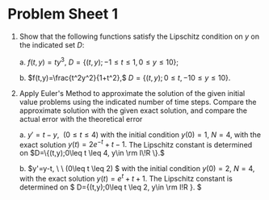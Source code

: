 # Problem Sheet 1

1.  Show that the following functions satisfy the Lipschitz condition on $y$ on the indicated set $D$:

    a. $f(t,y)=ty^3,$  $D=\{(t,y);-1\leq t \leq 1, 0\leq y \leq 10\};$

    b. $f(t,y)=\frac{t^2y^2}{1+t^2},$  $D=\{(t,y);0\leq t, -10\leq y \leq 10 \}.$

2. Apply Euler's Method to approximate the solution of the given initial value problems using the indicated number of time steps. Compare the approximate solution with the given exact solution, and compare the actual error with the theoretical error

    a.  $y'=t-y, \ \ (0\leq t \leq 4)$ with the initial condition $y(0)=1$, $N=4$, with the exact solution $y(t)=2e^{-t}+t-1.$ The Lipschitz constant is determined on  $D=\{(t,y);0\leq t \leq 4, y\in \rm I\!R \}.$
    
    b.   $y'=y-t, \ \ (0\leq t \leq 2) $ with the initial condition $y(0)=2,$ $N=4$, with the exact solution   $y(t)=e^{t}+t+1$. The Lipschitz constant is determined on  $ D=\{(t,y);0\leq t \leq 2, y\in \rm I\!R \}. $



```python

```
